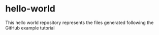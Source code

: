 # hello-world
This hello world repository represents the files generated following the GitHub example tutorial

